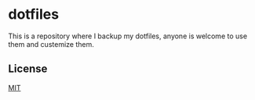 # dotfiles
This is a repository where I backup my dotfiles, anyone is welcome to use them and custemize them.

## License
[MIT](./LICENSE)
